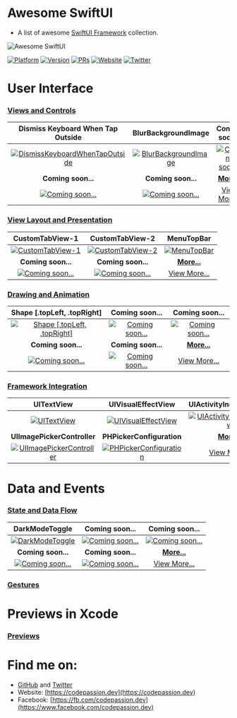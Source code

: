 # Awesome SwiftUI

- A list of awesome [SwiftUI Framework](https://developer.apple.com/documentation/swiftui) collection. 

![Awesome SwiftUI](assets/banner.png)

[![Platform](https://img.shields.io/badge/platform-iOS%20%7C%20macOS%20%7C%20watchOS%20%7C%20tvOS-red.svg)](https://developer.apple.com/xcode/swiftui/)
[![Version](http://img.shields.io/badge/version-2.0-green.svg?style=flat)](https://github.com/CodePassion-dev/awesome-swiftui)
[![PRs](https://img.shields.io/badge/PRs-welcome-teal.svg)](https://github.com/CodePassion-dev/awesome-swiftui/pulls)
[![Website](https://img.shields.io/badge/Website-codepassion.dev-yellow.svg)](https://codepassion.dev)
[![Twitter](https://img.shields.io/badge/twitter-@duonghominhhuy-blue.svg?style=flat)](http://twitter.com/duonghominhhuy)

# User Interface

### [Views and Controls](user-interface/views-and-controls)

**Dismiss Keyboard When Tap Outside** | **BlurBackgroundImage** | **Coming soon...**
:--:|:--:|:--:|
[![DismissKeyboardWhenTapOutside](user-interface/views-and-controls/preview/DismissKeyboardWhenTapOutside.gif)](user-interface/views-and-controls/text/DismissKeyboardWhenTapOutside.swift) | [![BlurBackgroundImage](user-interface/views-and-controls/preview/BlurBackgroundImage.png)](user-interface/views-and-controls/images/BlurBackgroundImage.swift) | [![Coming soon...](assets/coming-soon.png)](#)
**Coming soon...** | **Coming soon...** | [**More...**](user-interface/views-and-controls)
[![Coming soon...](assets/coming-soon.png)](#) | [![Coming soon...](assets/coming-soon.png)](#) | [View More...](user-interface/views-and-controls)

### [View Layout and Presentation](user-interface/view-layout-and-presentation)

**CustomTabView-1** | **CustomTabView-2** | **MenuTopBar**
:--:|:--:|:--:|
[![CustomTabView-1](user-interface/view-layout-and-presentation/preview/CustomTabView-1.png)](user-interface/view-layout-and-presentation/architectural-views/CustomTabView-1.swift) | [![CustomTabView-2](user-interface/view-layout-and-presentation/preview/CustomTabView-2.png)](user-interface/view-layout-and-presentation/architectural-views/CustomTabView-2.swift) | [![MenuTopBar](user-interface/view-layout-and-presentation/preview/MenuTopBar.gif)](user-interface/view-layout-and-presentation/architectural-views/MenuTopBar.swift)
**Coming soon...** | **Coming soon...** | [**More...**](user-interface/view-layout-and-presentation)
[![Coming soon...](assets/coming-soon.png)](#) | [![Coming soon...](assets/coming-soon.png)](#) | [View More...](user-interface/view-layout-and-presentation)
    
### [Drawing and Animation](user-interface/drawing-and-animation)

**Shape [.topLeft, .topRight]** | **Coming soon...** | **Coming soon...**
:--:|:--:|:--:|
[![Shape [.topLeft, .topRight]](user-interface/drawing-and-animation/preview/Shape.png)](user-interface/drawing-and-animation/essentials/Shape.swift) | [![Coming soon...](assets/coming-soon.png)](#) | [![Coming soon...](assets/coming-soon.png)](#)
**Coming soon...** | **Coming soon...** | [**More...**](user-interface/drawing-and-animation)
[![Coming soon...](assets/coming-soon.png)](#) | [![Coming soon...](assets/coming-soon.png)](#) | [View More...](user-interface/drawing-and-animation)

### [Framework Integration](user-interface/framework-integration)

**UITextView** | **UIVisualEffectView** | **UIActivityIndicatorView**
:--:|:--:|:--:|
[![UITextView](user-interface/framework-integration/preview/UITextView.gif)](user-interface/framework-integration/essentials/UITextView.swift) | [![UIVisualEffectView](user-interface/framework-integration/preview/UIVisualEffectView.png)](user-interface/framework-integration/essentials/UIVisualEffectView.swift) | [![UIActivityIndicatorView](user-interface/framework-integration/preview/UIActivityIndicatorView.gif)](user-interface/framework-integration/essentials/UIActivityIndicatorView.swift)
**UIImagePickerController** | **PHPickerConfiguration** | [**More...**](user-interface/framework-integration)
[![UIImagePickerController](user-interface/framework-integration/preview/UIImagePickerController.gif)](user-interface/framework-integration/essentials/UIImagePickerController.swift) | [![PHPickerConfiguration](user-interface/framework-integration/preview/PHPickerConfiguration.gif)](user-interface/framework-integration/essentials/PHPickerConfiguration.swift) | [View More...](user-interface/framework-integration)

# Data and Events

### [State and Data Flow](data-and-events/state-and-data-flow)

**DarkModeToggle** | **Coming soon...** | **Coming soon...**
:--:|:--:|:--:|
[![DarkModeToggle](data-and-events/state-and-data-flow/preview/DarkModeToggle.gif)](data-and-events/state-and-data-flow/environment-data/DarkModeToggle.swift) | [![Coming soon...](assets/coming-soon.png)](#) | [![Coming soon...](assets/coming-soon.png)](#)
**Coming soon...** | **Coming soon...** | [**More...**](data-and-events/state-and-data-flow)
[![Coming soon...](assets/coming-soon.png)](#) | [![Coming soon...](assets/coming-soon.png)](#) | [View More...](data-and-events/state-and-data-flow)

### [Gestures](data-and-events/gestures)

# Previews in Xcode

### [Previews](previews-in-xcode/previews)

# Find me on:

- [GitHub](https://github.com/duonghominhhuy) and [Twitter](https://twitter.com/duonghominhhuy)
- Website: [https://codepassion.dev](https://codepassion.dev)
- Facebook: [https://fb.com/codepassion.dev](https://www.facebook.com/codepassion.dev)


